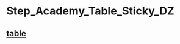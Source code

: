 # Step_Academy_Table_Sticky_DZ
## [table](https://svitlanasvit.github.io/Step_Academy_Table_Sticky_DZ/table.html)
